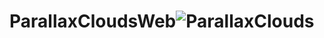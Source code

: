# ParallaxCloudsWeb![ParallaxClouds](https://user-images.githubusercontent.com/120256779/208949458-882c457a-2de1-4188-a81c-c388ea625dce.png)
